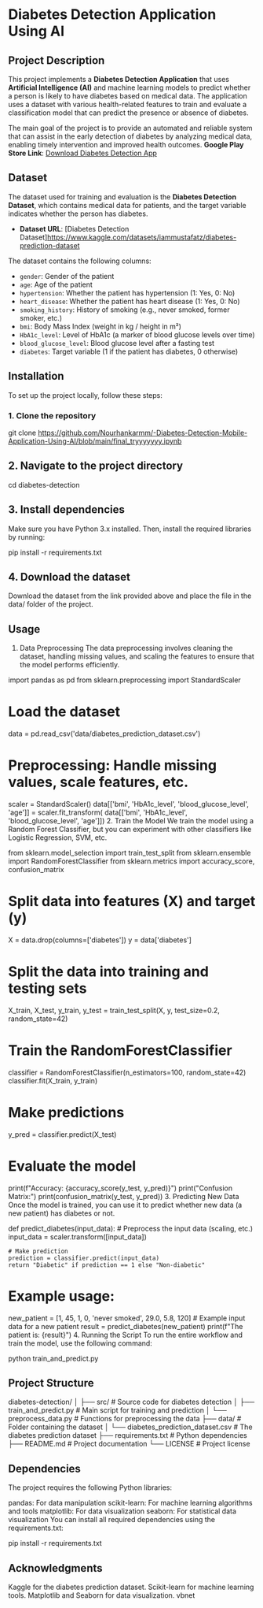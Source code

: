 # Diabetes Detection Application Using AI

## Project Description

This project implements a **Diabetes Detection Application** that uses **Artificial Intelligence (AI)** and machine learning models to predict whether a person is likely to have diabetes based on medical data. The application uses a dataset with various health-related features to train and evaluate a classification model that can predict the presence or absence of diabetes.

The main goal of the project is to provide an automated and reliable system that can assist in the early detection of diabetes by analyzing medical data, enabling timely intervention and improved health outcomes.
**Google Play Store Link**: [Download Diabetes Detection App](https://play.google.com/store/apps/details?id=com.yourapp.diabetesdetection)
## Dataset

The dataset used for training and evaluation is the **Diabetes Detection Dataset**, which contains medical data for patients, and the target variable indicates whether the person has diabetes.

- **Dataset URL**: [Diabetes Detection Dataset]https://www.kaggle.com/datasets/iammustafatz/diabetes-prediction-dataset

The dataset contains the following columns:
- `gender`: Gender of the patient
- `age`: Age of the patient
- `hypertension`: Whether the patient has hypertension (1: Yes, 0: No)
- `heart_disease`: Whether the patient has heart disease (1: Yes, 0: No)
- `smoking_history`: History of smoking (e.g., never smoked, former smoker, etc.)
- `bmi`: Body Mass Index (weight in kg / height in m²)
- `HbA1c_level`: Level of HbA1c (a marker of blood glucose levels over time)
- `blood_glucose_level`: Blood glucose level after a fasting test
- `diabetes`: Target variable (1 if the patient has diabetes, 0 otherwise)

## Installation

To set up the project locally, follow these steps:

### 1. Clone the repository
git clone https://github.com/Nourhankarmm/-Diabetes-Detection-Mobile-Application-Using-AI/blob/main/final_tryyyyyyy.ipynb

## 2. Navigate to the project directory
cd diabetes-detection

## 3. Install dependencies
Make sure you have Python 3.x installed. Then, install the required libraries by running:

pip install -r requirements.txt
## 4. Download the dataset
Download the dataset from the link provided above and place the file in the data/ folder of the project.

## Usage
1. Data Preprocessing
The data preprocessing involves cleaning the dataset, handling missing values, and scaling the features to ensure that the model performs efficiently.

import pandas as pd
from sklearn.preprocessing import StandardScaler

# Load the dataset
data = pd.read_csv('data/diabetes_prediction_dataset.csv')

# Preprocessing: Handle missing values, scale features, etc.
scaler = StandardScaler()
data[['bmi', 'HbA1c_level', 'blood_glucose_level', 'age']] = scaler.fit_transform(
    data[['bmi', 'HbA1c_level', 'blood_glucose_level', 'age']])
2. Train the Model
We train the model using a Random Forest Classifier, but you can experiment with other classifiers like Logistic Regression, SVM, etc.

from sklearn.model_selection import train_test_split
from sklearn.ensemble import RandomForestClassifier
from sklearn.metrics import accuracy_score, confusion_matrix

# Split data into features (X) and target (y)
X = data.drop(columns=['diabetes'])
y = data['diabetes']

# Split the data into training and testing sets
X_train, X_test, y_train, y_test = train_test_split(X, y, test_size=0.2, random_state=42)

# Train the RandomForestClassifier
classifier = RandomForestClassifier(n_estimators=100, random_state=42)
classifier.fit(X_train, y_train)

# Make predictions
y_pred = classifier.predict(X_test)

# Evaluate the model
print(f"Accuracy: {accuracy_score(y_test, y_pred)}")
print("Confusion Matrix:")
print(confusion_matrix(y_test, y_pred))
3. Predicting New Data
Once the model is trained, you can use it to predict whether new data (a new patient) has diabetes or not.

def predict_diabetes(input_data):
    # Preprocess the input data (scaling, etc.)
    input_data = scaler.transform([input_data])
    
    # Make prediction
    prediction = classifier.predict(input_data)
    return "Diabetic" if prediction == 1 else "Non-diabetic"

# Example usage:
new_patient = [1, 45, 1, 0, 'never smoked', 29.0, 5.8, 120]  # Example input data for a new patient
result = predict_diabetes(new_patient)
print(f"The patient is: {result}")
4. Running the Script
To run the entire workflow and train the model, use the following command:

python train_and_predict.py
## Project Structure
diabetes-detection/
│
├── src/               # Source code for diabetes detection
│   ├── train_and_predict.py   # Main script for training and prediction
│   └── preprocess_data.py     # Functions for preprocessing the data
├── data/              # Folder containing the dataset
│   └── diabetes_prediction_dataset.csv   # The diabetes prediction dataset
├── requirements.txt   # Python dependencies
├── README.md          # Project documentation
└── LICENSE            # Project license
## Dependencies
The project requires the following Python libraries:

pandas: For data manipulation
scikit-learn: For machine learning algorithms and tools
matplotlib: For data visualization
seaborn: For statistical data visualization
You can install all required dependencies using the requirements.txt:

pip install -r requirements.txt
## Acknowledgments
Kaggle for the diabetes prediction dataset.
Scikit-learn for machine learning tools.
Matplotlib and Seaborn for data visualization.
vbnet
